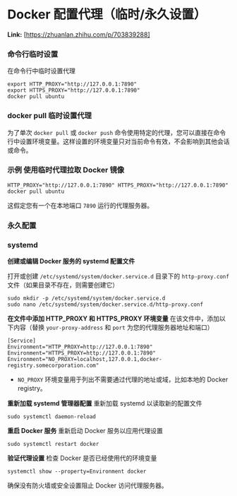 # Docker 配置代理（临时/永久设置）



 **Link:** [https://zhuanlan.zhihu.com/p/703839288]

### 命令行临时设置  

在命令行中临时设置代理

```
export HTTP_PROXY="http://127.0.0.1:7890"
export HTTPS_PROXY="http://127.0.0.1:7890"
docker pull ubuntu
```
### docker pull 临时设置代理  

为了单次 `docker pull` 或 `docker push` 命令使用特定的代理，您可以直接在命令行中设置环境变量。这样设置的环境变量只对当前命令有效，不会影响到其他会话或命令。

### 示例 使用临时代理拉取 Docker 镜像  
```
HTTP_PROXY="http://127.0.0.1:7890" HTTPS_PROXY="http://127.0.0.1:7890" docker pull ubuntu
```

这假定您有一个在本地端口 `7890` 运行的代理服务器。

### 永久配置  
### systemd  

**创建或编辑 Docker 服务的 systemd 配置文件**

打开或创建 `/etc/systemd/system/docker.service.d` 目录下的 `http-proxy.conf` 文件（如果目录不存在，则需要创建它）

```
sudo mkdir -p /etc/systemd/system/docker.service.d
sudo nano /etc/systemd/system/docker.service.d/http-proxy.conf
```

**在文件中添加 HTTP\_PROXY 和 HTTPS\_PROXY 环境变量** 在该文件中，添加以下内容（替换 `your-proxy-address` 和 `port` 为您的代理服务器地址和端口）

```
[Service]
Environment="HTTP_PROXY=http://127.0.0.1:7890"
Environment="HTTPS_PROXY=http://127.0.0.1:7890"
Environment="NO_PROXY=localhost,127.0.0.1,docker-registry.somecorporation.com"
```

* `NO_PROXY` 环境变量用于列出不需要通过代理的地址或域，比如本地的 Docker registry。

**重新加载 systemd 管理器配置** 重新加载 systemd 以读取新的配置文件

```
sudo systemctl daemon-reload
```

**重启 Docker 服务** 重新启动 Docker 服务以应用代理设置

```
sudo systemctl restart docker
```

**验证代理设置** 检查 Docker 是否已经使用代的环境变量

```
systemctl show --property=Environment docker
```

确保没有防火墙或安全设置阻止 Docker 访问代理服务器。

